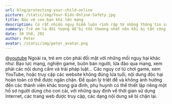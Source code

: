 ```yaml
---
url: blog/protecting-your-child-online
picture: /static/img/Your-Kids-Online-Safety.jpg
title: Bảo vệ con bạn khi lên mạng
description: Có rất nhiều nguy hiểm luôn rình rập từ những thông tin sai lệch đến kích động bạo lực, rủ nhau tự tử, tự làm hại bản thân v.v.
summary: Trẻ em là đối tượng dễ bị tổn thương nhất nên khi bị tấn công và đe doạ, trẻ không dám kể cho những người xung quanh. Kẻ xấu nắm bắt được tâm lý và những điểm yếu này để lừa đảo, lạm dụng nạn nhân. Theo thống kê tổng hợp từ báo cáo của UNICEF, Bộ Lao động, Thương binh & Xã hội và Trung tâm Quốc gia về Trẻ em Mất tích và Bị bóc lột, có 706.435 trường hợp lạm dụng trẻ em trên không gian mạng đã được báo cáo vào năm 2018, khoảng 720.000 bức ảnh về lạm dụng tình dục trẻ em được tung lên mạng mỗi ngày.
date: 30 th8, 202
author: Peter
avatar: /static/img/peter_avatar.png
---
```

@[youtube](https://www.youtube.com/watch?v=tHoSYm5hFmU)
Ngoài ra, trẻ em còn phải đối mặt với những mối nguy hại khác như: Bạo lực mạng, nghiện game, buôn bán người, lừa đảo qua mạng, xem phải các nội dung cấm và trái pháp luật… Các nguy cơ từ chơi game, xem YouTube, hoặc truy cập các website không đúng lứa tuổi, nội dung độc hại hoàn toàn có thể được ngăn chặn. Để quản lý triệt để và không ảnh hưởng đến các thành viên khác trong gia đình, phụ huynh có thể thiết lập riêng một hồ sơ người dùng cho con cái, với những quy định về thời gian sử dụng Internet, các trang web được truy cập, các dạng nội dung sẽ bị chặn lại.